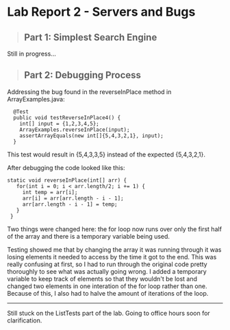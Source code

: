 # Lab Report 2 - Servers and Bugs

> ## Part 1: Simplest Search Engine

Still in progress...

> ## Part 2: Debugging Process

Addressing the bug found in the reverseInPlace method in ArrayExamples.java:

```
  @Test
  public void testReverseInPlace4() {
    int[] input = {1,2,3,4,5};
    ArrayExamples.reverseInPlace(input);
    assertArrayEquals(new int[]{5,4,3,2,1}, input);
  }
 ```
 
 This test would result in {5,4,3,3,5} instead of the expected {5,4,3,2,1}. 
 
 After debugging the code looked like this:
 ```
 static void reverseInPlace(int[] arr) {
    for(int i = 0; i < arr.length/2; i += 1) {
      int temp = arr[i];
      arr[i] = arr[arr.length - i - 1];
      arr[arr.length - i - 1] = temp;
    }
  }
 ```
 Two things were changed here: the for loop now runs over only the first half of the array and there is a temporary variable being used.
 
 Testing showed me that by changing the array it was running through it was losing elements it needed to access by the time it got to the end. 
 This was really confusing at first, so I had to run through the original code pretty thoroughly to see what was actually going wrong. 
 I added a temporary variable to keep track of elements so that they wouldn't be lost and changed two elements in one interation of the for loop rather   than one.
 Because of this, I also had to halve the amount of iterations of the loop.
 
 ---
 Still stuck on the ListTests part of the lab. Going to office hours soon for clarification.
